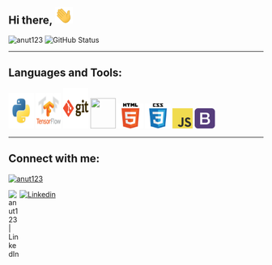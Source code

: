 
## Hi there, <img src="https://github.com/ABSphreak/ABSphreak/blob/master/gifs/Hi.gif" width="35px"> 




<img src="https://komarev.com/ghpvc/?username=anut123" alt="anut123" /> 
<img src="https://github-readme-stats.vercel.app/api?username=anut123&count_private=true&show_icons=true&theme=radical" alt="GitHub Status"/> <br>
 

 <hr>

## Languages and Tools: 
<img src="https://raw.githubusercontent.com/github/explore/80688e429a7d4ef2fca1e82350fe8e3517d3494d/topics/python/python.png" width="50" height="70" />    <img src="https://raw.githubusercontent.com/github/explore/80688e429a7d4ef2fca1e82350fe8e3517d3494d/topics/tensorflow/tensorflow.png" width="50" height="70" />  <img src="https://raw.githubusercontent.com/github/explore/80688e429a7d4ef2fca1e82350fe8e3517d3494d/topics/git/git.png" width="50" height="80" />  <img 
src="https://github.githubassets.com/images/modules/logos_page/GitHub-Mark.png" width="50" height="60" />      <img src="https://raw.githubusercontent.com/github/explore/80688e429a7d4ef2fca1e82350fe8e3517d3494d/topics/html/html.png" width="50" height="50" />    <img src="https://raw.githubusercontent.com/github/explore/80688e429a7d4ef2fca1e82350fe8e3517d3494d/topics/css/css.png" width="50" height="50" />   <img src="https://raw.githubusercontent.com/github/explore/80688e429a7d4ef2fca1e82350fe8e3517d3494d/topics/javascript/javascript.png" width="40" height="40" />
<img src="https://raw.githubusercontent.com/github/explore/80688e429a7d4ef2fca1e82350fe8e3517d3494d/topics/bootstrap/bootstrap.png" width="40" height="40" />

 <hr>
 
## Connect with me: 

<a href="https://linkedin.com/in/anut123" target="blank"><img align="center" src="https://raw.githubusercontent.com/anut123/github-profile-readme-generator/master/src/images/icons/Social/linked-in-alt.svg" alt="anut123" height="30" width="40" /></a>

[<img align="left" alt="anut123 | LinkedIn" width="22px" src="https://raw.githubusercontent.com/anut123/anut123/master/linkedin.svg" />][linkedin] 

[linkedin]: https://www.linkedin.com/in/anusha-thatikonda/
<a href="https://www.linkedin.com/in/anusha-thatikonda/" target="_blank"><img src="https://icons.iconarchive.com/icons/alecive/flatwoken/64/Apps-Linkedin-icon.png" width="47" alt="Linkedin"></a>   
